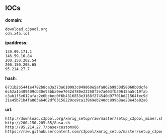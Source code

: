 
## IOCs

__domain__:

```text
download.c3pool.org
cdn.x4b.lol
```
__ipaddress__:

```text
139.99.171.1
146.59.16.84
200.150.202.54
200.150.205.65
95.214.27.7
```
__hash__:

```text
6731b2b5441e4782b8ca3a373a610993c049860e5afa862b9950d58060b0dcfe
6c62a1b489409cb30e93bba0ee7042d780e22268f2e7a603fb39615aa5c19fab
c3ab1f5e612afac2e6bcbec0f6b4316853e3168f274540d97701bd21564fec9d
21e45b71b4fa863a6402df03158229ce9ca13969eb240dc899b8ae28e43e82a6
```
__url__:

```text
http://download.c3pool.org/xmrig_setup/raw/master/setup_c3pool_miner.sh
http://200.150.205.65/8usa.sh
http://95.214.27.7/base/customx86
https://raw.githubusercontent.com/c3pool/xmrig_setup/master/setup_c3pool_miner.sh
```